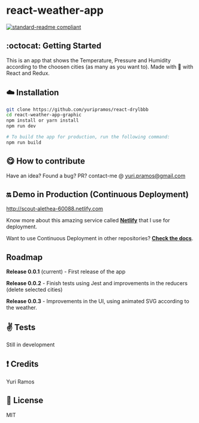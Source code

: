 # react-weather-app
[![standard-readme compliant](https://img.shields.io/badge/readme%20style-standard-brightgreen.svg?style=flat-square)](https://github.com/RichardLitt/standard-readme)

## :octocat: Getting Started 
This is an app that shows the Temperature, Pressure and Humidity according to the choosen cities (as many as you want to). Made with :yellow_heart: with React and Redux.


## :cloud: Installation


```sh
git clone https://github.com/yuripramos/react-drylbbb
cd react-weather-app-graphic
npm install or yarn install
npm run dev

# To build the app for production, run the following command:
npm run build
```

## :yum: How to contribute
Have an idea? Found a bug? PR? contact-me @ yuri.pramos@gmail.com

## :on: Demo in Production (Continuous Deployment)
http://scout-alethea-60088.netlify.com

Know more about this amazing service called [**Netlify**](https://www.netlify.com/) that I use for deployment.

Want to use Continuous Deployment in other repositories? [**Check the docs**](https://www.netlify.com/docs/continuous-deployment/).

## Roadmap

**Release 0.0.1** (current) - First release of the app

**Release 0.0.2** - Finish tests using Jest and improvements in the reducers (delete selected cities)

**Release 0.0.3** - Improvements in the UI, using animated SVG according to the weather.


## :v: Tests

Still in development

## :exclamation: Credits

Yuri Ramos 

## :scroll: License

MIT